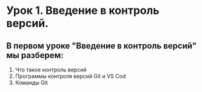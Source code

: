 # Урок 1. Введение в контроль версий. 
## В первом уроке "Введение в контроль версий" мы разберем: 
1) Что такое контроль версий
2) Программы контроля версий Git и VS Cod
3) Команды Git 